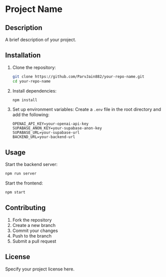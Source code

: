 # Project Name

## Description
A brief description of your project.

## Installation
1. Clone the repository:
   ```sh
   git clone https://github.com/ParvJain882/your-repo-name.git
   cd your-repo-name
   ```

2. Install dependencies:
   ```sh
   npm install
   ```

3. Set up environment variables:
   Create a `.env` file in the root directory and add the following:
   ```env
   OPENAI_API_KEY=your-openai-api-key
   SUPABASE_ANON_KEY=your-supabase-anon-key
   SUPABASE_URL=your-supabase-url
   BACKEND_URL=your-backend-url
   ```

## Usage
Start the backend server:
```sh
npm run server
```

Start the frontend:
```sh
npm start
```

## Contributing
1. Fork the repository
2. Create a new branch
3. Commit your changes
4. Push to the branch
5. Submit a pull request

## License
Specify your project license here.
